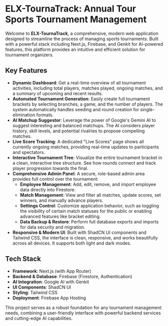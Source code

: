 # ELX-TournaTrack: Annual Tour Sports Tournament Management

Welcome to **ELX-TournaTrack**, a comprehensive, modern web application designed to streamline the process of managing sports tournaments. Built with a powerful stack including Next.js, Firebase, and Genkit for AI-powered features, this platform provides an intuitive and efficient solution for tournament organizers.

## Key Features

- **Dynamic Dashboard**: Get a real-time overview of all tournament activities, including total players, matches played, ongoing matches, and a summary of upcoming and recent results.
- **Automated Tournament Generation**: Easily create full tournament brackets by selecting branches, a game, and the number of players. The system automatically handles seeding and round creation for single-elimination formats.
- **AI Matchup Suggestor**: Leverage the power of Google's Gemini AI to suggest interesting and balanced matchups. The AI considers player history, skill levels, and potential rivalries to propose compelling matches.
- **Live Score Tracking**: A dedicated "Live Scores" page shows all currently ongoing matches, providing real-time updates to participants and spectators.
- **Interactive Tournament Tree**: Visualize the entire tournament bracket in a clean, interactive tree structure. See how rounds connect and track player progression towards the final.
- **Comprehensive Admin Panel**: A secure, role-based admin area provides full control over the tournament:
  - **Employee Management**: Add, edit, remove, and import employee data directly into Firestore.
  - **Match Management**: View and filter all matches, update scores, set winners, and manually advance players.
  - **Settings Control**: Customize application behavior, such as toggling the visibility of certain match statuses for the public or enabling advanced features like bracket editing.
  - **Data Backup & Restore**: Perform full database exports and imports for data security and migration.
- **Responsive & Modern UI**: Built with ShadCN UI components and Tailwind CSS, the interface is clean, responsive, and works beautifully across all devices. It supports both light and dark modes.

## Tech Stack

- **Framework**: Next.js (with App Router)
- **Backend & Database**: Firebase (Firestore, Authentication)
- **AI Integration**: Google AI with Genkit
- **UI Components**: ShadCN UI
- **Styling**: Tailwind CSS
- **Deployment**: Firebase App Hosting

This project serves as a robust foundation for any tournament management needs, combining a user-friendly interface with powerful backend services and cutting-edge AI capabilities.